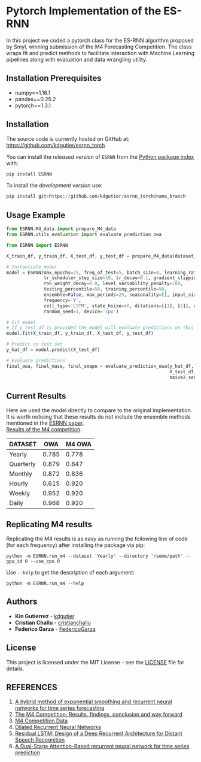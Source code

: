 # Pytorch Implementation of the ES-RNN
In this project we coded a pytorch class for the ES-RNN algorithm proposed by Smyl, winning submission of the M4 Forecasting Competition. The class wraps fit and predict methods to facilitate interaction with Machine Learning pipelines along with evaluation and data wrangling utility.

## Installation Prerequisites
* numpy==1.16.1
* pandas==0.25.2
* pytorch==1.3.1

## Installation

The source code is currently hosted on GitHub at: https://github.com/kdgutier/esrnn_torch

You can install the *released version* of `ESRNN` from the [Python package index](https://pypi.org) with:

```python
pip install ESRNN
```

To install the *development version* use:

```python
pip install git+https://github.com/kdgutier/esrnn_torch@name_branch
```


## Usage Example
```python
from ESRNN.M4_data import prepare_M4_data
from ESRNN.utils_evaluation import evaluate_prediction_owa

from ESRNN import ESRNN

X_train_df, y_train_df, X_test_df, y_test_df = prepare_M4_data(dataset_name='Yearly', directory = './data', num_obs=1000)

# Instantiate model
model = ESRNN(max_epochs=25, freq_of_test=5, batch_size=4, learning_rate=1e-4, per_series_lr_multip=0.8,
              lr_scheduler_step_size=10, lr_decay=0.1, gradient_clipping_threshold=50,
              rnn_weight_decay=0.0, level_variability_penalty=100,
              testing_percentile=50, training_percentile=50,
              ensemble=False, max_periods=25, seasonality=[], input_size=4, output_size=6,
              frequency='Y',
              cell_type='LSTM', state_hsize=40, dilations=[[1], [6]], add_nl_layer=False,
              random_seed=1, device='cpu')

# Fit model
# If y_test_df is provided the model will evaluate predictions on this set every freq_test epochs
model.fit(X_train_df, y_train_df, X_test_df, y_test_df)

# Predict on test set
y_hat_df = model.predict(X_test_df)

# Evaluate predictions
final_owa, final_mase, final_smape = evaluate_prediction_owa(y_hat_df, y_train_df,
                                                             X_test_df, y_test_df,
                                                             naive2_seasonality=1)
```

## Current Results
Here we used the model directly to compare to the original implementation. It is worth noticing that these results do not include the ensemble methods mentioned in the [ESRNN paper](https://www.sciencedirect.com/science/article/pii/S0169207019301153).<br/>
[Results of the M4 competition](https://www.researchgate.net/publication/325901666_The_M4_Competition_Results_findings_conclusion_and_way_forward).
<br/>

| DATASET   | OWA   | M4 OWA |
|-----------|-------|--------|
| Yearly    | 0.785 | 0.778  |
| Quarterly | 0.879 | 0.847  |
| Monthly   | 0.872 | 0.836  |
| Hourly    | 0.615 | 0.920  |
| Weekly    | 0.952 | 0.920  |
| Daily     | 0.968 | 0.920  |


## Replicating M4 results


Replicating the M4 results is as easy as running the following line of code (for each frequency) after installing the package via pip:

```console
python -m ESRNN.run_m4 --dataset 'Yearly' --directory '/some/path' --gpu_id 0 --use_cpu 0
```

Use `--help` to get the description of each argument:

```console
python -m ESRNN.run_m4 --help
```

## Authors
* **Kin Gutierrez** - [kdgutier](https://github.com/kdgutier)
* **Cristian Challu** - [cristianchallu](https://github.com/cristianchallu)
* **Federico Garza** - [FedericoGarza](https://github.com/FedericoGarza)

## License
This project is licensed under the MIT License - see the [LICENSE](https://github.com/kdgutier/esrnn_torch/blob/master/LICENSE) file for details.


## REFERENCES
1. [A hybrid method of exponential smoothing and recurrent neural networks for time series forecasting](https://www.sciencedirect.com/science/article/pii/S0169207019301153)
2. [The M4 Competition: Results, findings, conclusion and way forward](https://www.researchgate.net/publication/325901666_The_M4_Competition_Results_findings_conclusion_and_way_forward)
3. [M4 Competition Data](https://github.com/M4Competition/M4-methods/tree/master/Dataset)
4. [Dilated Recurrent Neural Networks](https://papers.nips.cc/paper/6613-dilated-recurrent-neural-networks.pdf)
5. [Residual LSTM: Design of a Deep Recurrent Architecture for Distant Speech Recognition](https://arxiv.org/abs/1701.03360)
6. [A Dual-Stage Attention-Based recurrent neural network for time series prediction](https://arxiv.org/abs/1704.02971)
